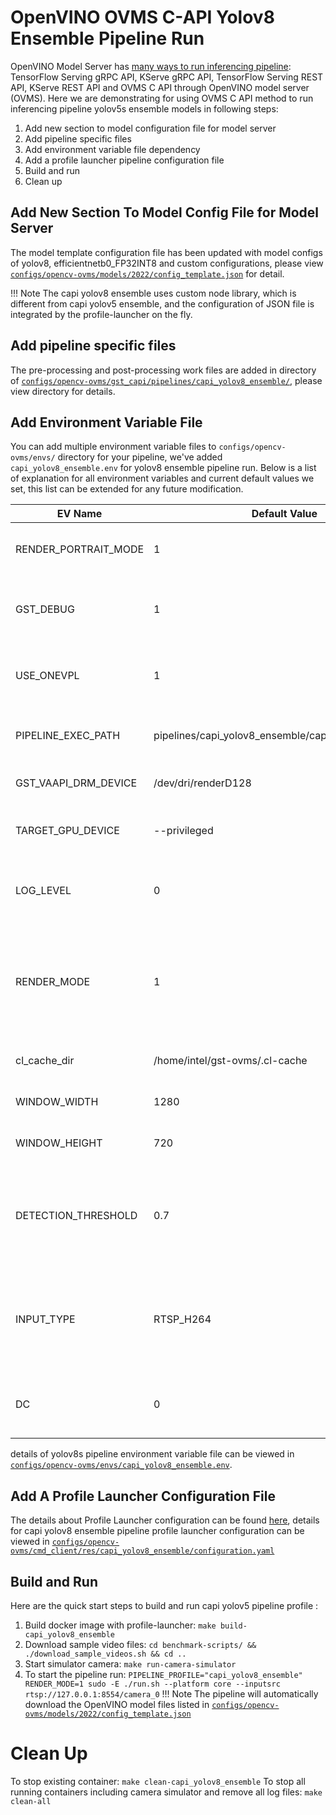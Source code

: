 # OpenVINO OVMS C-API Yolov8 Ensemble Pipeline Run

OpenVINO Model Server has [many ways to run inferencing pipeline](https://docs.openvino.ai/2023.1/ovms_docs_server_api.html):
TensorFlow Serving gRPC API, KServe gRPC API, TensorFlow Serving REST API, KServe REST API and OVMS C API through OpenVINO model server (OVMS). Here we are demonstrating for using OVMS C API method to run inferencing pipeline yolov5s ensemble models in following steps:

1. Add new section to model configuration file for model server
2. Add pipeline specific files
3. Add environment variable file dependency
4. Add a profile launcher pipeline configuration file
5. Build and run
6. Clean up


## Add New Section To Model Config File for Model Server

The model template configuration file has been updated with model configs of yolov8, efficientnetb0_FP32INT8 and custom configurations, please view [`configs/opencv-ovms/models/2022/config_template.json`](https://github.com/intel-retail/automated-self-checkout/blob/main/configs/opencv-ovms/models/2022/config_template.json) for detail.

!!! Note
    The capi yolov8 ensemble uses custom node library, which is different from capi yolov5 ensemble, and the configuration of JSON file is integrated by the profile-launcher on the fly.

## Add pipeline specific files

The pre-processing and post-processing work files are added in directory of [`configs/opencv-ovms/gst_capi/pipelines/capi_yolov8_ensemble/`](https://github.com/intel-retail/automated-self-checkout/blob/main/configs/opencv-ovms/gst_capi/pipelines/capi_yolov8_ensemble/), please view directory for details.

## Add Environment Variable File

You can add multiple environment variable files to `configs/opencv-ovms/envs/` directory for your pipeline, we've added `capi_yolov8_ensemble.env` for yolov8 ensemble pipeline run. Below is a list of explanation for all environment variables and current default values we set, this list can be extended for any future modification.

| EV Name                   |Default Value                                        | Description                                           |
| --------------------------|-----------------------------------------------------|-------------------------------------------------------|
| RENDER_PORTRAIT_MODE      | 1                                                   | rendering in portrait mode, value: 0 or 1             |
| GST_DEBUG                 | 1                                                   | running GStreamer in debug mode, value: 0 or 1        |
| USE_ONEVPL                | 1                                                   | using OneVPL CPU & GPU Support, value: 0 or 1         |
| PIPELINE_EXEC_PATH        | pipelines/capi_yolov8_ensemble/capi_yolov8_ensemble | pipeline execution path inside container              |
| GST_VAAPI_DRM_DEVICE      | /dev/dri/renderD128                                 | GStreamer VAAPI DRM device input                      |
| TARGET_GPU_DEVICE         | --privileged                                        | allow using GPU devices if any                        |
| LOG_LEVEL                 | 0                                                   | [GST_DEBUG log level](https://gstreamer.freedesktop.org/documentation/tutorials/basic/debugging-tools.html?gi-language=c#the-debug-log) to be set when running gst pipeline |
| RENDER_MODE               | 1                                                   | option to display the input source video stream with the inferencing results, value: 0 or 1              |
| cl_cache_dir              | /home/intel/gst-ovms/.cl-cache                      | cache directory in container                          |
| WINDOW_WIDTH              | 1280                                                | display window width                                  |
| WINDOW_HEIGHT             | 720                                                 | display window height                                 |
| DETECTION_THRESHOLD       | 0.7                                                 | detection threshold value in floating point that needs to be between 0.0 to 1.0 |
| INPUT_TYPE                | RTSP_H264                                           | video input type to us, value: RTSP_H264, FILE_H264, RTSP_H265, or FILE_H265 |
| DC                        | 0                                                   | direct console output results, value: 0 or 1          |


details of yolov8s pipeline environment variable file can be viewed in [`configs/opencv-ovms/envs/capi_yolov8_ensemble.env`](https://github.com/intel-retail/automated-self-checkout/blob/main/configs/opencv-ovms/envs/capi_yolov8_ensemble.env).

## Add A Profile Launcher Configuration File

The details about Profile Launcher configuration can be found [here](./profileLauncherConfigs.md), details for capi yolov8 ensemble pipeline profile launcher configuration can be viewed in [`configs/opencv-ovms/cmd_client/res/capi_yolov8_ensemble/configuration.yaml`](https://github.com/intel-retail/automated-self-checkout/tree/main/configs/opencv-ovms/cmd_client/res/capi_yolov8_ensemble/configuration.yaml)

## Build and Run

Here are the quick start steps to build and run capi yolov5 pipeline profile :

1. Build docker image with profile-launcher: `make build-capi_yolov8_ensemble`
2. Download sample video files: `cd benchmark-scripts/ && ./download_sample_videos.sh && cd ..`
3. Start simulator camera: `make run-camera-simulator`
4. To start the pipeline run: `PIPELINE_PROFILE="capi_yolov8_ensemble" RENDER_MODE=1 sudo -E ./run.sh --platform core --inputsrc rtsp://127.0.0.1:8554/camera_0`
!!! Note
    The pipeline will automatically download the OpenVINO model files listed in [`configs/opencv-ovms/models/2022/config_template.json`](https://github.com/intel-retail/automated-self-checkout/blob/main/configs/opencv-ovms/models/2022/config_template.json)

# Clean Up

To stop existing container: `make clean-capi_yolov8_ensemble`
To stop all running containers including camera simulator and remove all log files: `make clean-all`
